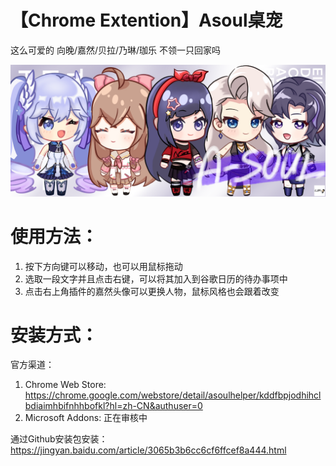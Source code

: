 # 【Chrome Extention】Asoul桌宠

这么可爱的 向晚/嘉然/贝拉/乃琳/珈乐 不领一只回家吗

![image info](images/Banner.png)

# 使用方法：
1. 按下方向键可以移动，也可以用鼠标拖动
2. 选取一段文字并且点击右键，可以将其加入到谷歌日历的待办事项中
3. 点击右上角插件的嘉然头像可以更换人物，鼠标风格也会跟着改变

# 安装方式：
官方渠道：
1. Chrome Web Store: https://chrome.google.com/webstore/detail/asoulhelper/kddfbpjodhihclbdiaimhbifnhhbofkl?hl=zh-CN&authuser=0
2. Microsoft Addons: 正在审核中

通过Github安装包安装：https://jingyan.baidu.com/article/3065b3b6cc6cf6ffcef8a444.html
